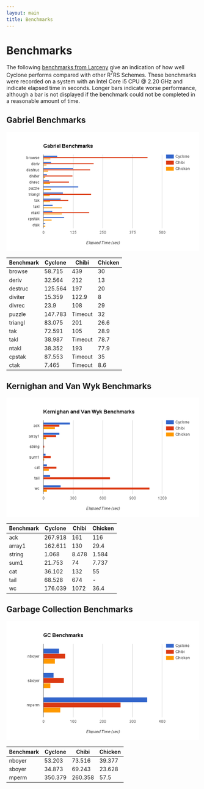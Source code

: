 ```yaml
---
layout: main
title: Benchmarks
---
```


# Benchmarks

The following [benchmarks from Larceny](http://www.larcenists.org/benchmarksGenuineR7Linux.html) give an indication of how well Cyclone performs compared with other R<sup>7</sup>RS Schemes. These benchmarks were recorded on a system with an Intel Core i5 CPU @ 2.20 GHz and indicate elapsed time in seconds. Longer bars indicate worse performance, although a bar is not displayed if the benchmark could not be completed in a reasonable amount of time.

## Gabriel Benchmarks

<img src="images/benchmarks/gabriel.png">

Benchmark | Cyclone | Chibi | Chicken
--------- | ------- | ----- | -------
browse    | 58.715  | 439   | 30
deriv     | 32.564  | 212   | 13
destruc   | 125.564 | 197   | 20
diviter   | 15.359  | 122.9 | 8
divrec    | 23.9    | 108   | 29
puzzle    | 147.783 | Timeout     | 32
triangl   | 83.075  | 201   | 26.6
tak       | 72.591  | 105   | 28.9
takl      | 38.987  | Timeout     | 78.7
ntakl     | 38.352  | 193   | 77.9
cpstak    | 87.553  | Timeout     | 35
ctak      | 7.465   | Timeout     | 8.6

## Kernighan and Van Wyk Benchmarks

<img src="images/benchmarks/kvw.png">

Benchmark | Cyclone | Chibi | Chicken
--------- | ------- | ----- | -------
ack       | 267.918 | 161   | 116
array1    | 162.611 | 130   | 29.4
string    | 1.068   | 8.478 | 1.584
sum1      | 21.753  | 74    | 7.737
cat       | 36.102  | 132   | 55
tail      | 68.528  | 674   | -
wc        | 176.039 | 1072  | 36.4

## Garbage Collection Benchmarks

<img src="images/benchmarks/gc.png">

Benchmark | Cyclone | Chibi | Chicken
--------- | ------- | ----- | -------
nboyer    | 53.203  | 73.516  | 39.377
sboyer    | 34.873  | 69.243  | 23.628
mperm     | 350.379 | 260.358 | 57.5
